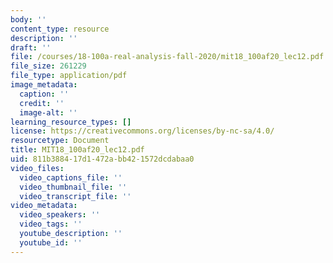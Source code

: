 ```yaml
---
body: ''
content_type: resource
description: ''
draft: ''
file: /courses/18-100a-real-analysis-fall-2020/mit18_100af20_lec12.pdf
file_size: 261229
file_type: application/pdf
image_metadata:
  caption: ''
  credit: ''
  image-alt: ''
learning_resource_types: []
license: https://creativecommons.org/licenses/by-nc-sa/4.0/
resourcetype: Document
title: MIT18_100af20_lec12.pdf
uid: 811b3884-17d1-472a-bb42-1572dcdabaa0
video_files:
  video_captions_file: ''
  video_thumbnail_file: ''
  video_transcript_file: ''
video_metadata:
  video_speakers: ''
  video_tags: ''
  youtube_description: ''
  youtube_id: ''
---
```

